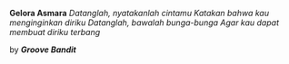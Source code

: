 **Gelora Asmara**
_Datanglah, nyatakanlah cintamu
Katakan bahwa kau menginginkan diriku
Datanglah, bawalah bunga-bunga
Agar kau dapat membuat diriku terbang_

by _**Groove Bandit**_